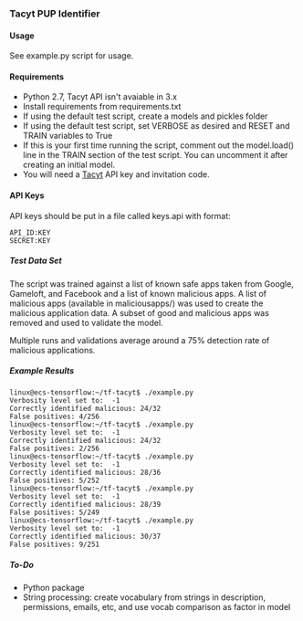 ### Tacyt PUP Identifier ###

#### Usage ####
See example.py script for usage.

#### Requirements ####
 - Python 2.7, Tacyt API isn't avaiable in 3.x
 - Install requirements from requirements.txt 
 - If using the default test script, create a models and pickles folder 
 - If using the default test script, set VERBOSE as desired and  RESET and TRAIN variables to True
 - If this is your first time running the script, comment out the model.load() line in the TRAIN section of the test script. You can uncomment it after creating an initial model.
 - You will need a [Tacyt](https://tacyt.elevenpaths.com) API key and invitation code.

#### API Keys ####
API keys should be put in a file called keys.api with format:
```
API_ID:KEY
SECRET:KEY
```

##### Test Data Set #####
The script was trained against a list of known safe apps taken from Google, Gameloft, and Facebook and a list of known malicious apps.
A list of malicious apps (available in maliciousapps/) was used to create the malicious application data.
A subset of good and malicious apps was removed and used to validate the model.

Multiple runs and validations average around a 75% detection rate of malicious applications.

##### Example Results #####
```
linux@ecs-tensorflow:~/tf-tacyt$ ./example.py
Verbosity level set to:  -1
Correctly identified malicious: 24/32
False positives: 4/256
linux@ecs-tensorflow:~/tf-tacyt$ ./example.py
Verbosity level set to:  -1
Correctly identified malicious: 24/32
False positives: 2/256
linux@ecs-tensorflow:~/tf-tacyt$ ./example.py
Verbosity level set to:  -1
Correctly identified malicious: 28/36
False positives: 5/252
linux@ecs-tensorflow:~/tf-tacyt$ ./example.py
Verbosity level set to:  -1
Correctly identified malicious: 28/39
False positives: 5/249
linux@ecs-tensorflow:~/tf-tacyt$ ./example.py
Verbosity level set to:  -1
Correctly identified malicious: 30/37
False positives: 9/251
```

##### To-Do #####
 - Python package
 - String processing: create vocabulary from strings in description, permissions, emails, etc, and use vocab comparison as factor in model
